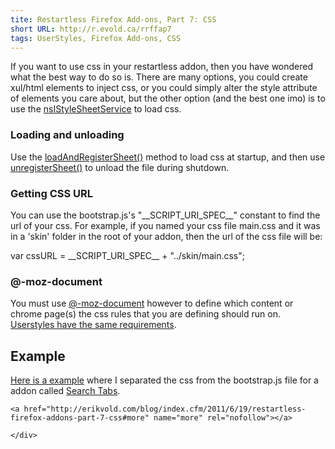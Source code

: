 ```yaml
---
tite: Restartless Firefox Add-ons, Part 7: CSS
short URL: http://r.evold.ca/rrffap7
tags: UserStyles, Firefox Add-ons, CSS
---
```

If you want to use css in your restartless addon, then you have wondered what the best way to do so is. There are many options, you could create xul/html elements to inject css, or you could simply alter the style attribute of elements you care about, but the other option (and the best one imo) is to use the <a target="_blank" title="nsIStyleSheetService - MDN" rel="external" rev="vote-for" href="https://developer.mozilla.org/En/NsIStyleSheetService">nsIStyleSheetService</a> to load css.
</p>

<h3>Loading and unloading</h3>
<p>
Use the <a target="_blank" title="loadAndRegisterSheet() - MDN" rel="external" href="https://developer.mozilla.org/En/NsIStyleSheetService#loadAndRegisterSheet()">loadAndRegisterSheet()</a> method to load css at startup, and then use <a target="_blank" title="unregisterSheet() - MDN" rel="external" href="https://developer.mozilla.org/En/NsIStyleSheetService#unregisterSheet()">unregisterSheet()</a> to unload the file during shutdown.
</p>

<h3>Getting CSS URL</h3>
<p>
You can use the bootstrap.js's "__SCRIPT_URI_SPEC__" constant to find the url of your css. For example, if you named your css file main.css and it was in a 'skin' folder in the root of your addon, then the url of the css file will be:
</p><div class="code">var cssURL = __SCRIPT_URI_SPEC__ + "../skin/main.css";</div>
<p></p>

<h3>@-moz-document</h3>
<p>
You must use <a target="_blank" title="@-moz-document - MDN" rel="external" rev="vote-for" href="https://developer.mozilla.org/en/CSS/@-moz-document">@-moz-document</a> however to define which content or chrome page(s) the css rules that you are defining should run on.  <a target="_blank" title="UserStyles Coding" rel="external nofollow" rev="vote-for" href="http://userstyles.org/help/coding">Userstyles have the same requirements</a>.
</p>

<h2>Example</h2>
<p>
<a target="_blank" rel="external nofollow" href="https://github.com/Mardak/searchTabs/commit/b1e021d154bd2013caaa8e3453ad0053afb6de02">Here is a example</a> where I separated the css from the bootstrap.js file for a addon called <a target="_blank" title="Search Tabs for Firefox - Github" rel="external nofollow" href="https://github.com/Mardak/searchTabs">Search Tabs</a>.
</p>

  	<a href="http://erikvold.com/blog/index.cfm/2011/6/19/restartless-firefox-addons-part-7-css#more" name="more" rel="nofollow"></a>
		
	</div>
	
<script type="text/javascript">
google_ad_client = "pub-5964377618444056";
google_ad_slot = "9885673634";
google_ad_width = 468;
google_ad_height = 60;
</script>
<script type="text/javascript" src="http://pagead2.googlesyndication.com/pagead/show_ads.js"></script><ins style="display:inline-table;border:none;height:60px;margin:0;padding:0;position:relative;visibility:visible;width:468px">
